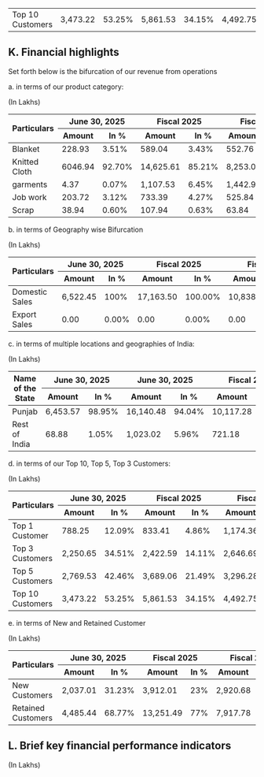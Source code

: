 <table><tr><td>Top 10 Customers</td><td>3,473.22</td><td>53.25%</td><td>5,861.53</td><td>34.15%</td><td>4,492.75</td><td>41.45%</td><td>4,332.58</td><td>48.50%</td></tr></table>

## K. Financial highlights

Set forth below is the bifurcation of our revenue from operations

a. in terms of our product category:

(In Lakhs)

<table><thead><tr><th rowspan="2">Particulars</th><th colspan="2">June 30, 2025</th><th colspan="2">Fiscal 2025</th><th colspan="2">Fiscal 2024</th><th colspan="2">Fiscal 2023</th></tr><tr><th>Amount</th><th>In %</th><th>Amount</th><th>In %</th><th>Amount</th><th>In %</th><th>Amount</th><th>In %</th></tr></thead><tbody><tr><td>Blanket</td><td>228.93</td><td>3.51%</td><td>589.04</td><td>3.43%</td><td>552.76</td><td>5.10%</td><td>754.15</td><td>8.44%</td></tr><tr><td>Knitted Cloth</td><td>6046.94</td><td>92.70%</td><td>14,625.61</td><td>85.21%</td><td>8,253.03</td><td>76.15%</td><td>5,474.73</td><td>61.29%</td></tr><tr><td>garments</td><td>4.37</td><td>0.07%</td><td>1,107.53</td><td>6.45%</td><td>1,442.98</td><td>13.31%</td><td>2,227.83</td><td>24.94%</td></tr><tr><td>Job work</td><td>203.72</td><td>3.12%</td><td>733.39</td><td>4.27%</td><td>525.84</td><td>4.85%</td><td>444.79</td><td>4.98%</td></tr><tr><td>Scrap</td><td>38.94</td><td>0.60%</td><td>107.94</td><td>0.63%</td><td>63.84</td><td>0.59%</td><td>31.19</td><td>0.35%</td></tr></tbody></table>

b. in terms of Geography wise Bifurcation

(In Lakhs)

<table><thead><tr><th rowspan="2">Particulars</th><th colspan="2">June 30, 2025</th><th colspan="2">Fiscal 2025</th><th colspan="2">Fiscal 2024</th><th colspan="2">Fiscal 2023</th></tr><tr><th>Amount</th><th>In %</th><th>Amount</th><th>In %</th><th>Amount</th><th>In %</th><th>Amount</th><th>In %</th></tr></thead><tbody><tr><td>Domestic Sales</td><td>6,522.45</td><td>100%</td><td>17,163.50</td><td>100.00%</td><td>10,838.45</td><td>100.00%</td><td>8,927.76</td><td>99.94%</td></tr><tr><td>Export Sales</td><td>0.00</td><td>0.00%</td><td>0.00</td><td>0.00%</td><td>0.00</td><td>0.00%</td><td>4.94</td><td>0.06%</td></tr></tbody></table>

c. in terms of multiple locations and geographies of India:

(In Lakhs)

<table><thead><tr><th rowspan="2">Name of the State</th><th colspan="2">June 30, 2025</th><th colspan="2">June 30, 2025</th><th colspan="2">Fiscal 2024</th><th colspan="2">Fiscal 2023</th></tr><tr><th>Amount</th><th>In %</th><th>Amount</th><th>In %</th><th>Amount</th><th>In %</th><th>Amount</th><th>In %</th></tr></thead><tbody><tr><td>Punjab</td><td>6,453.57</td><td>98.95%</td><td>16,140.48</td><td>94.04%</td><td>10,117.28</td><td>93.35%</td><td>8,160.86</td><td>91.31%</td></tr><tr><td>Rest of India</td><td>68.88</td><td>1.05%</td><td>1,023.02</td><td>5.96%</td><td>721.18</td><td>6.65%</td><td>776.26</td><td>8.69%</td></tr></tbody></table>

d. in terms of our Top 10, Top 5, Top 3 Customers:

(In Lakhs)

<table><thead><tr><th rowspan="2">Particulars</th><th colspan="2">June 30, 2025</th><th colspan="2">Fiscal 2025</th><th colspan="2">Fiscal 2024</th><th colspan="2">Fiscal 2023</th></tr><tr><th>Amount</th><th>In %</th><th>Amount</th><th>In %</th><th>Amount</th><th>In %</th><th>Amount</th><th>In %</th></tr></thead><tbody><tr><td>Top 1 Customer</td><td>788.25</td><td>12.09%</td><td>833.41</td><td>4.86%</td><td>1,174.36</td><td>10.84%</td><td>642.93</td><td>7.20%</td></tr><tr><td>Top 3 Customers</td><td>2,250.65</td><td>34.51%</td><td>2,422.59</td><td>14.11%</td><td>2,646.69</td><td>24.42%</td><td>1,761.75</td><td>19.72%</td></tr><tr><td>Top 5 Customers</td><td>2,769.53</td><td>42.46%</td><td>3,689.06</td><td>21.49%</td><td>3,296.28</td><td>30.41%</td><td>2,719.79</td><td>30.45%</td></tr><tr><td>Top 10 Customers</td><td>3,473.22</td><td>53.25%</td><td>5,861.53</td><td>34.15%</td><td>4,492.75</td><td>41.45%</td><td>4,332.58</td><td>48.50%</td></tr></tbody></table>

e. in terms of New and Retained Customer

(In Lakhs)

<table><thead><tr><th rowspan="2">Particulars</th><th colspan="2">June 30, 2025</th><th colspan="2">Fiscal 2025</th><th colspan="2">Fiscal 2024</th><th colspan="2">Fiscal 2023</th></tr><tr><th>Amount</th><th>In %</th><th>Amount</th><th>In %</th><th>Amount</th><th>In %</th><th>Amount</th><th>In %</th></tr></thead><tbody><tr><td>New Customers</td><td>2,037.01</td><td>31.23%</td><td>3,912.01</td><td>23%</td><td>2,920.68</td><td>26.95%</td><td>1,422.49</td><td>15.92%</td></tr><tr><td>Retained Customers</td><td>4,485.44</td><td>68.77%</td><td>13,251.49</td><td>77%</td><td>7,917.78</td><td>73.05%</td><td>7,510.20</td><td>84.08%</td></tr></tbody></table>

## L. Brief key financial performance indicators

(In Lakhs)